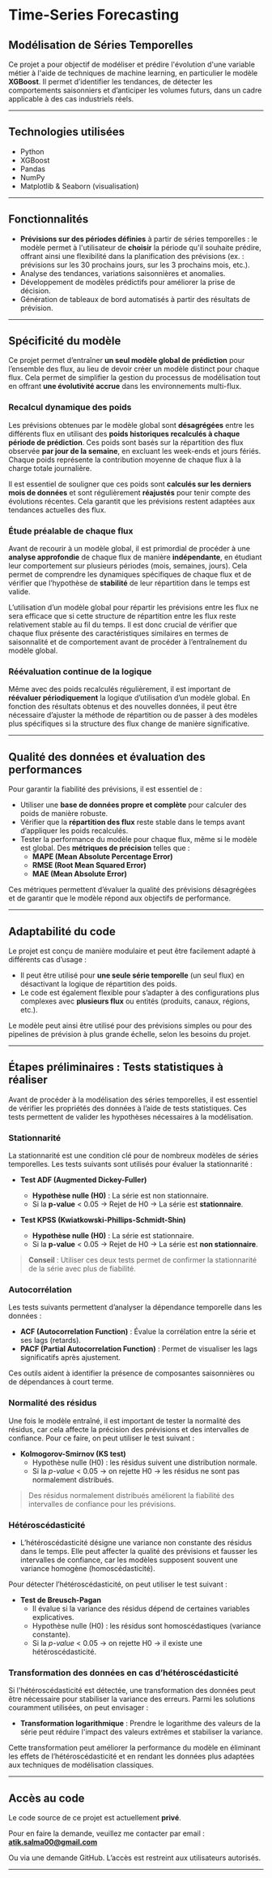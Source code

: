 # Time-Series Forecasting  
## Modélisation de Séries Temporelles

Ce projet a pour objectif de modéliser et prédire l'évolution d'une variable métier à l'aide de techniques de machine learning, en particulier le modèle **XGBoost**. Il permet d’identifier les tendances, de détecter les comportements saisonniers et d’anticiper les volumes futurs, dans un cadre applicable à des cas industriels réels.

---

## Technologies utilisées

- Python
- XGBoost
- Pandas
- NumPy
- Matplotlib & Seaborn (visualisation)

---

## Fonctionnalités

- **Prévisions sur des périodes définies** à partir de séries temporelles : le modèle permet à l'utilisateur de **choisir** la période qu'il souhaite prédire, offrant ainsi une flexibilité dans la planification des prévisions (ex. : prévisions sur les 30 prochains jours, sur les 3 prochains mois, etc.).
- Analyse des tendances, variations saisonnières et anomalies.
- Développement de modèles prédictifs pour améliorer la prise de décision.
- Génération de tableaux de bord automatisés à partir des résultats de prévision.

---

## Spécificité du modèle

Ce projet permet d’entraîner **un seul modèle global de prédiction** pour l’ensemble des flux, au lieu de devoir créer un modèle distinct pour chaque flux. Cela permet de simplifier la gestion du processus de modélisation tout en offrant **une évolutivité accrue** dans les environnements multi-flux.

### **Recalcul dynamique des poids**

Les prévisions obtenues par le modèle global sont **désagrégées** entre les différents flux en utilisant des **poids historiques recalculés à chaque période de prédiction**. Ces poids sont basés sur la répartition des flux observée **par jour de la semaine**, en excluant les week-ends et jours fériés. Chaque poids représente la contribution moyenne de chaque flux à la charge totale journalière. 

Il est essentiel de souligner que ces poids sont **calculés sur les derniers mois de données** et sont régulièrement **réajustés** pour tenir compte des évolutions récentes. Cela garantit que les prévisions restent adaptées aux tendances actuelles des flux.

### **Étude préalable de chaque flux**

Avant de recourir à un modèle global, il est primordial de procéder à une **analyse approfondie** de chaque flux de manière **indépendante**, en étudiant leur comportement sur plusieurs périodes (mois, semaines, jours). Cela permet de comprendre les dynamiques spécifiques de chaque flux et de vérifier que l’hypothèse de **stabilité** de leur répartition dans le temps est valide.

L’utilisation d’un modèle global pour répartir les prévisions entre les flux ne sera efficace que si cette structure de répartition entre les flux reste relativement stable au fil du temps. Il est donc crucial de vérifier que chaque flux présente des caractéristiques similaires en termes de saisonnalité et de comportement avant de procéder à l’entraînement du modèle global.

### **Réévaluation continue de la logique**

Même avec des poids recalculés régulièrement, il est important de **réévaluer périodiquement** la logique d’utilisation d’un modèle global. En fonction des résultats obtenus et des nouvelles données, il peut être nécessaire d’ajuster la méthode de répartition ou de passer à des modèles plus spécifiques si la structure des flux change de manière significative.

---

## Qualité des données et évaluation des performances

Pour garantir la fiabilité des prévisions, il est essentiel de :

- Utiliser une **base de données propre et complète** pour calculer des poids de manière robuste.
- Vérifier que la **répartition des flux** reste stable dans le temps avant d’appliquer les poids recalculés.
- Tester la performance du modèle pour chaque flux, même si le modèle est global. Des **métriques de précision** telles que :
  - **MAPE (Mean Absolute Percentage Error)**
  - **RMSE (Root Mean Squared Error)**
  - **MAE (Mean Absolute Error)**

Ces métriques permettent d’évaluer la qualité des prévisions désagrégées et de garantir que le modèle répond aux objectifs de performance.

---
## Adaptabilité du code

Le projet est conçu de manière modulaire et peut être facilement adapté à différents cas d’usage :

- Il peut être utilisé pour **une seule série temporelle** (un seul flux) en désactivant la logique de répartition des poids.
- Le code est également flexible pour s’adapter à des configurations plus complexes avec **plusieurs flux** ou entités (produits, canaux, régions, etc.).

Le modèle peut ainsi être utilisé pour des prévisions simples ou pour des pipelines de prévision à plus grande échelle, selon les besoins du projet.

---

## Étapes préliminaires : Tests statistiques à réaliser

Avant de procéder à la modélisation des séries temporelles, il est essentiel de vérifier les propriétés des données à l’aide de tests statistiques. Ces tests permettent de valider les hypothèses nécessaires à la modélisation.

### Stationnarité

La stationnarité est une condition clé pour de nombreux modèles de séries temporelles. Les tests suivants sont utilisés pour évaluer la stationnarité :

- **Test ADF (Augmented Dickey-Fuller)**  
  - **Hypothèse nulle (H0)** : La série est non stationnaire.  
  - Si la **p-value** < 0.05 → Rejet de H0 → La série est **stationnaire**.

- **Test KPSS (Kwiatkowski-Phillips-Schmidt-Shin)**  
  - **Hypothèse nulle (H0)** : La série est stationnaire.  
  - Si la **p-value** < 0.05 → Rejet de H0 → La série est **non stationnaire**.

> **Conseil** : Utiliser ces deux tests permet de confirmer la stationnarité de la série avec plus de fiabilité.

### Autocorrélation

Les tests suivants permettent d’analyser la dépendance temporelle dans les données :

- **ACF (Autocorrelation Function)** : Évalue la corrélation entre la série et ses lags (retards).
- **PACF (Partial Autocorrelation Function)** : Permet de visualiser les lags significatifs après ajustement.

Ces outils aident à identifier la présence de composantes saisonnières ou de dépendances à court terme.

### Normalité des résidus

Une fois le modèle entraîné, il est important de tester la normalité des résidus, car cela affecte la précision des prévisions et des intervalles de confiance. Pour ce faire, on peut utiliser le test suivant :

- **Kolmogorov-Smirnov (KS test)**  
  - Hypothèse nulle (H0) : les résidus suivent une distribution normale.  
  - Si la *p-value* < 0.05 → on rejette H0 → les résidus ne sont pas normalement distribués.

> Des résidus normalement distribués améliorent la fiabilité des intervalles de confiance pour les prévisions.

### Hétéroscédasticité

- L’hétéroscédasticité désigne une variance non constante des résidus dans le temps. Elle peut affecter la qualité des prévisions et fausser les intervalles de confiance, car les modèles supposent souvent une variance homogène (homoscédasticité).

Pour détecter l’hétéroscédasticité, on peut utiliser le test suivant :

- **Test de Breusch-Pagan**  
  - Il évalue si la variance des résidus dépend de certaines variables explicatives.  
  - Hypothèse nulle (H0) : les résidus sont homoscédastiques (variance constante).  
  - Si la *p-value* < 0.05 → on rejette H0 → il existe une hétéroscédasticité.

### Transformation des données en cas d’hétéroscédasticité

Si l'hétéroscédasticité est détectée, une transformation des données peut être nécessaire pour stabiliser la variance des erreurs. Parmi les solutions couramment utilisées, on peut envisager :

- **Transformation logarithmique** : Prendre le logarithme des valeurs de la série peut réduire l'impact des valeurs extrêmes et stabiliser la variance.

Cette transformation peut améliorer la performance du modèle en éliminant les effets de l’hétéroscédasticité et en rendant les données plus adaptées aux techniques de modélisation classiques.

---

## Accès au code

Le code source de ce projet est actuellement **privé**.

Pour en faire la demande, veuillez me contacter par email :  
**atik.salma00@gmail.com**

Ou via une demande GitHub. L’accès est restreint aux utilisateurs autorisés.

---
